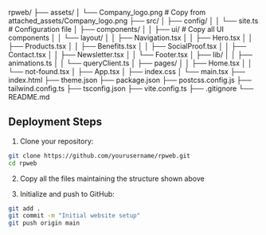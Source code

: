 rpweb/
├── assets/
│   └── Company_logo.png           # Copy from attached_assets/Company_logo.png
├── src/
│   ├── config/
│   │   └── site.ts               # Configuration file
│   ├── components/
│   │   ├── ui/                   # Copy all UI components
│   │   └── layout/
│   │       ├── Navigation.tsx
│   │       ├── Hero.tsx
│   │       ├── Products.tsx
│   │       ├── Benefits.tsx
│   │       ├── SocialProof.tsx
│   │       ├── Contact.tsx
│   │       ├── Newsletter.tsx
│   │       └── Footer.tsx
│   ├── lib/
│   │   ├── animations.ts
│   │   └── queryClient.ts
│   ├── pages/
│   │   ├── Home.tsx
│   │   └── not-found.tsx
│   ├── App.tsx
│   ├── index.css
│   └── main.tsx
├── index.html
├── theme.json
├── package.json
├── postcss.config.js
├── tailwind.config.ts
├── tsconfig.json
├── vite.config.ts
├── .gitignore
└── README.md

## Deployment Steps

1. Clone your repository:
```bash
git clone https://github.com/yourusername/rpweb.git
cd rpweb
```

2. Copy all the files maintaining the structure shown above

3. Initialize and push to GitHub:
```bash
git add .
git commit -m "Initial website setup"
git push origin main